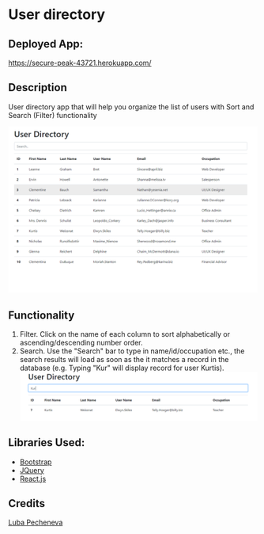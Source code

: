 # User directory

## Deployed App:
https://secure-peak-43721.herokuapp.com/

## Description
User directory app that will help you organize the list of users with Sort and Search (Filter) functionality

![MainPage](\assets\main.png)
## Functionality

1. Filter. Click on the name of each column to sort alphabetically or ascending/descending number order.
2. Search. Use the "Search" bar to type in name/id/occupation etc., the search results will load as soon as the it matches a record in the database (e.g. Typing "Kur" will display record for user Kurtis).
![Search](\assets\search.png)
  
## Libraries Used:
- [Bootstrap](https://getbootstrap.com/)
- [JQuery](http://code.jquery.com/)
- [React.js](https://reactjs.org/)
## Credits
[Luba Pecheneva](https://github.com/lp5786766)
